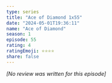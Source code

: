 ```yaml
---
type: series
title: "Ace of Diamond 1x55"
date: "2024-05-01T19:36:11"
name: "Ace of Diamond"
season: 1
episode: 55
rating: 4
ratingEmoji: ⭐️⭐️⭐️⭐️
share: false
---
```


_[No review was written for this episode]_
